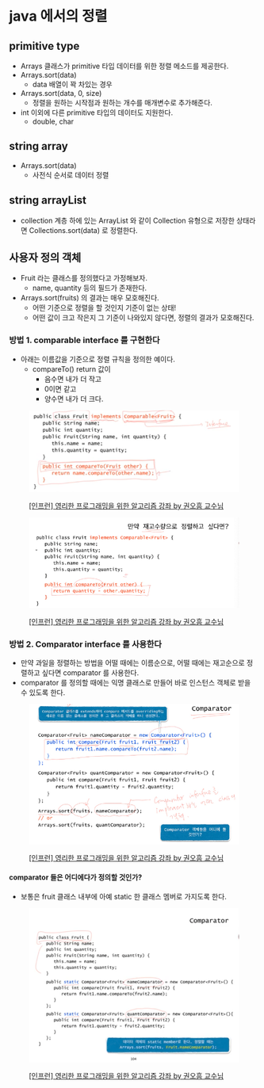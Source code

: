 # java 에서의 정렬

## primitive type

* Arrays 클래스가 primitive 타입 데이터를 위한 정렬 메소드를 제공한다.&#x20;
* Arrays.sort(data)
  * data 배열이 꽉 차있는 경우&#x20;
* Arrays.sort(data, 0, size)
  * 정렬을 원하는 시작점과 원하는 개수를 매개변수로 추가해준다.&#x20;
* int 이외에 다른 primitive 타입의 데이터도 지원한다.&#x20;
  * double, char&#x20;

## string array

* Arrays.sort(data)
  * 사전식 순서로 데이터 정렬

## string arrayList

* collection 계층 하에 있는 ArrayList 와 같이 Collection 유형으로 저장한 상태라면 Collections.sort(data) 로 정렬한다.&#x20;

## 사용자 정의 객체&#x20;

* Fruit 라는 클래스를 정의했다고 가정해보자.&#x20;
  * name, quantity 등의 필드가 존재한다.&#x20;
* Arrays.sort(fruits) 의 결과는 매우 모호해진다.&#x20;
  * 어떤 기준으로 정렬을 할 것인지 기준이 없는 상태!&#x20;
  * 어떤 값이 크고 작은지 그 기준이 나와있지 않다면, 정렬의 결과가 모호해진다.&#x20;

### 방법 1. comparable interface 를 구현한다

* 아래는 이름값을 기준으로 정렬 규칙을 정의한 예이다.&#x20;
  * compareTo() return 값이&#x20;
    * 음수면 내가 더 작고&#x20;
    * 0이면 같고&#x20;
    * 양수면 내가 더 크다.

<figure><img src="../../../.gitbook/assets/image (36) (2).png" alt=""><figcaption><p><a href="https://www.inflearn.com/course/%EC%95%8C%EA%B3%A0%EB%A6%AC%EC%A6%98-%EA%B0%95%EC%A2%8C">[인프런] 영리한 프로그래밍을 위한 알고리즘 강좌 by 권오흠 교수님</a></p></figcaption></figure>

<figure><img src="../../../.gitbook/assets/image (9) (6).png" alt=""><figcaption><p><a href="https://www.inflearn.com/course/%EC%95%8C%EA%B3%A0%EB%A6%AC%EC%A6%98-%EA%B0%95%EC%A2%8C">[인프런] 영리한 프로그래밍을 위한 알고리즘 강좌 by 권오흠 교수님</a></p></figcaption></figure>



### 방법 2. Comparator interface 를 사용한다

* 만약 과일을 정렬하는 방법을 어떨 때에는 이름순으로, 어떨 때에는 재고순으로 정렬하고 싶다면 comparator 를 사용한다.&#x20;
* comparator 를 정의할 때에는 익명 클래스로 만들어 바로 인스턴스 객체로 받을 수 있도록 한다.&#x20;

<figure><img src="../../../.gitbook/assets/image (27).png" alt=""><figcaption><p><a href="https://www.inflearn.com/course/%EC%95%8C%EA%B3%A0%EB%A6%AC%EC%A6%98-%EA%B0%95%EC%A2%8C">[인프런] 영리한 프로그래밍을 위한 알고리즘 강좌 by 권오흠 교수님</a></p></figcaption></figure>

#### comparator 들은 어디에다가 정의할 것인가?&#x20;

* 보통은 fruit 클래스 내부에 아예 static 한 클래스 멤버로 가지도록 한다.&#x20;

<figure><img src="../../../.gitbook/assets/image (21) (2).png" alt=""><figcaption><p><a href="https://www.inflearn.com/course/%EC%95%8C%EA%B3%A0%EB%A6%AC%EC%A6%98-%EA%B0%95%EC%A2%8C">[인프런] 영리한 프로그래밍을 위한 알고리즘 강좌 by 권오흠 교수님</a></p></figcaption></figure>

